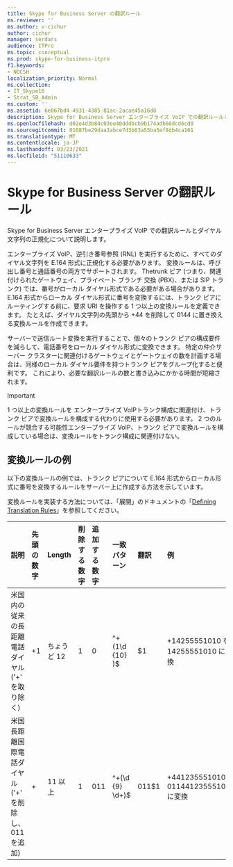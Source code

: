 ```yaml
---
title: Skype for Business Server の翻訳ルール
ms.reviewer: ''
ms.author: v-cichur
author: cichur
manager: serdars
audience: ITPro
ms.topic: conceptual
ms.prod: skype-for-business-itpro
f1.keywords:
- NOCSH
localization_priority: Normal
ms.collection:
- IT_Skype16
- Strat_SB_Admin
ms.custom: ''
ms.assetid: 6e067bd4-4931-4385-81ac-2acae45a16d8
description: Skype for Business Server エンタープライズ VoIP での翻訳ルールとダイヤル文字列の正規化について説明します。
ms.openlocfilehash: d02e4d3b84c03ee40dddbcb9b174adb66dcd6cd0
ms.sourcegitcommit: 01087be29daa3abce7d3b03a55ba5ef8db4ca161
ms.translationtype: MT
ms.contentlocale: ja-JP
ms.lasthandoff: 03/23/2021
ms.locfileid: "51110633"
---
```

# <a name="translation-rules-in-skype-for-business-server"></a>Skype for Business Server の翻訳ルール

Skype for Business Server エンタープライズ VoIP での翻訳ルールとダイヤル文字列の正規化について説明します。

 エンタープライズ VoIP、逆引き番号参照 (RNL) を実行するために、すべてのダイヤル文字列を E.164 形式に正規化する必要があります。 変換ルールは、呼び出し番号と通話番号の両方でサポートされます。 Thetrunk ピア (つまり、関連付けられたゲートウェイ、プライベート ブランチ 交換 (PBX)、または SIP トランク) では、番号がローカル ダイヤル形式である必要がある場合があります。 E.164 形式からローカル ダイヤル形式に番号を変換するには、トランク ピアにルーティングする前に、要求 URI を操作する 1 つ以上の変換ルールを定義できます。 たとえば、ダイヤル文字列の先頭から +44 を削除して 0144 に置き換える変換ルールを作成できます。

サーバーで送信ルート変換を実行することで、個々のトランク ピアの構成要件を減らして、電話番号をローカル ダイヤル形式に変換できます。 特定の仲介サーバー クラスターに関連付けるゲートウェイとゲートウェイの数を計画する場合は、同様のローカル ダイヤル要件を持つトランク ピアをグループ化すると便利です。 これにより、必要な翻訳ルールの数と書き込みにかかる時間が短縮されます。

> [!IMPORTANT]
> 1 つ以上の変換ルールを エンタープライズ VoIPトランク構成に関連付け、トランク ピアで変換ルールを構成する代わりに使用する必要があります。 2 つのルールが競合する可能性エンタープライズ VoIP、トランク ピアで変換ルールを構成している場合は、変換ルールをトランク構成に関連付けない。

## <a name="example-translation-rules"></a>変換ルールの例

以下の変換ルールの例では、トランク ピアについて E.164 形式からローカル形式に番号を変換するルールをサーバー上に作成する方法を示しています。

変換ルールを実装する方法については、「展開」のドキュメントの「[Defining Translation Rules](/previous-versions/office/lync-server-2013/lync-server-2013-defining-translation-rules)」を参照してください。

|**説明**|**先頭の数字**|**Length**|**削除する数字**|**追加する数字**|**一致パターン**|**翻訳**|**例**|
|:-----|:-----|:-----|:-----|:-----|:-----|:-----|:-----|
|米国内の従来の長距離電話ダイヤル  <br/> ('+' を取り除く)  <br/> |+1  <br/> |ちょうど 12  <br/> |1  <br/> |0  <br/> |^\+(1\d {10} )$  <br/> |$1  <br/> |+14255551010 を 14255551010 に変換  <br/> |
|米国長距離国際電話ダイヤル  <br/> ('+' を削除し、011 を追加)  <br/> |+  <br/> |11 以上  <br/> |1  <br/> |011  <br/> |^\+(\d {9} \d+)$  <br/> |011$1  <br/> |+441235551010 を 011441235551010 に変換  <br/> |